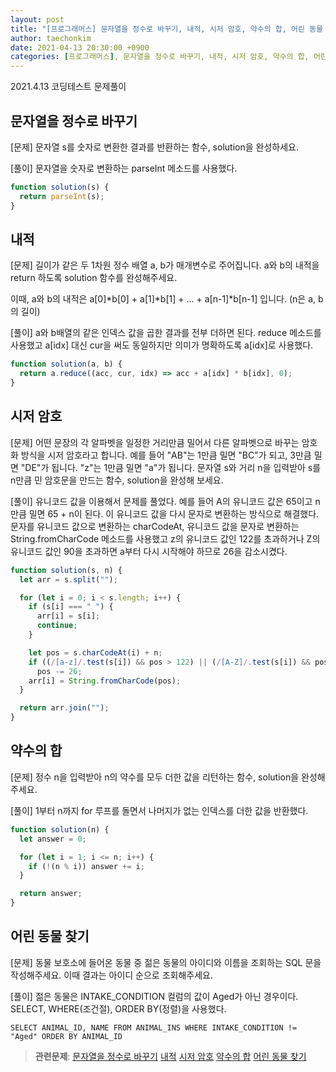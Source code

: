 ```yaml
---
layout: post
title: "[프로그래머스] 문자열을 정수로 바꾸기, 내적, 시저 암호, 약수의 합, 어린 동물 찾기"
author: taechonkim
date: 2021-04-13 20:30:00 +0900
categories: [프로그래머스], 문자열을 정수로 바꾸기, 내적, 시저 암호, 약수의 합, 어린 동물 찾기
---
```


2021.4.13 코딩테스트 문제풀이

## 문자열을 정수로 바꾸기

[문제] 문자열 s를 숫자로 변환한 결과를 반환하는 함수, solution을 완성하세요.

[풀이] 문자열을 숫자로 변환하는 parseInt 메소드를 사용했다.

```javascript
function solution(s) {
  return parseInt(s);
}
```

## 내적

[문제] 길이가 같은 두 1차원 정수 배열 a, b가 매개변수로 주어집니다. a와 b의 내적을 return 하도록 solution 함수를 완성해주세요.

이때, a와 b의 내적은 a[0]*b[0] + a[1]*b[1] + ... + a[n-1]\*b[n-1] 입니다. (n은 a, b의 길이)

[풀이] a와 b배열의 같은 인덱스 값을 곱한 결과를 전부 더하면 된다. reduce 메소드를 사용했고 a[idx] 대신 cur을 써도 동일하지만 의미가 명확하도록 a[idx]로 사용했다.

```javascript
function solution(a, b) {
  return a.reduce((acc, cur, idx) => acc + a[idx] * b[idx], 0);
}
```

## 시저 암호

[문제] 어떤 문장의 각 알파벳을 일정한 거리만큼 밀어서 다른 알파벳으로 바꾸는 암호화 방식을 시저 암호라고 합니다. 예를 들어 "AB"는 1만큼 밀면 "BC"가 되고, 3만큼 밀면 "DE"가 됩니다. "z"는 1만큼 밀면 "a"가 됩니다. 문자열 s와 거리 n을 입력받아 s를 n만큼 민 암호문을 만드는 함수, solution을 완성해 보세요.

[풀이] 유니코드 값을 이용해서 문제를 풀었다. 예를 들어 A의 유니코드 값은 65이고 n만큼 밀면 65 + n이 된다. 이 유니코드 값을 다시 문자로 변환하는 방식으로 해결했다. 문자를 유니코드 값으로 변환하는 charCodeAt, 유니코드 값을 문자로 변환하는 String.fromCharCode 메소드를 사용했고 z의 유니코드 값인 122를 초과하거나 Z의 유니코드 값인 90을 초과하면 a부터 다시 시작해야 하므로 26을 감소시켰다.

```javascript
function solution(s, n) {
  let arr = s.split("");

  for (let i = 0; i < s.length; i++) {
    if (s[i] === " ") {
      arr[i] = s[i];
      continue;
    }

    let pos = s.charCodeAt(i) + n;
    if ((/[a-z]/.test(s[i]) && pos > 122) || (/[A-Z]/.test(s[i]) && pos > 90))
      pos -= 26;
    arr[i] = String.fromCharCode(pos);
  }

  return arr.join("");
}
```

## 약수의 합

[문제] 정수 n을 입력받아 n의 약수를 모두 더한 값을 리턴하는 함수, solution을 완성해주세요.

[풀이] 1부터 n까지 for 루프를 돌면서 나머지가 없는 인덱스를 더한 값을 반환했다.

```javascript
function solution(n) {
  let answer = 0;

  for (let i = 1; i <= n; i++) {
    if (!(n % i)) answer += i;
  }

  return answer;
}
```

## 어린 동물 찾기

[문제] 동물 보호소에 들어온 동물 중 젊은 동물의 아이디와 이름을 조회하는 SQL 문을 작성해주세요. 이때 결과는 아이디 순으로 조회해주세요.

[풀이] 젊은 동물은 INTAKE_CONDITION 컬럼의 값이 Aged가 아닌 경우이다. SELECT, WHERE(조건절), ORDER BY(정렬)을 사용했다.

```mysql
SELECT ANIMAL_ID, NAME FROM ANIMAL_INS WHERE INTAKE_CONDITION != "Aged" ORDER BY ANIMAL_ID
```

> **관련문제**:
> [문자열을 정수로 바꾸기](https://programmers.co.kr/learn/courses/30/lessons/12925) [내적](https://programmers.co.kr/learn/courses/30/lessons/70128) [시저 암호](https://programmers.co.kr/learn/courses/30/lessons/12926) [약수의 합](https://programmers.co.kr/learn/courses/30/lessons/12928) [어린 동물 찾기](https://programmers.co.kr/learn/courses/30/lessons/59037)
